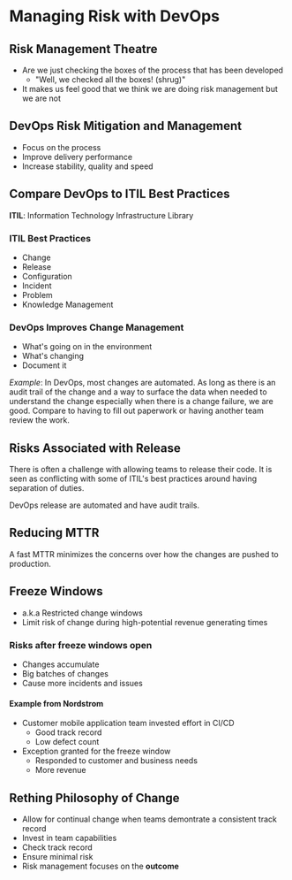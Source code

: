 # Managing Risk with DevOps

## Risk Management Theatre

- Are we just checking the boxes of the process that has been developed
  - "Well, we checked all the boxes! (shrug)"
- It makes us feel good that we think we are doing risk management but we are not

## DevOps Risk Mitigation and Management

- Focus on the process
- Improve delivery performance
- Increase stability, quality and speed

## Compare DevOps to ITIL Best Practices

**ITIL**: Information Technology Infrastructure Library

### ITIL Best Practices

- Change
- Release
- Configuration
- Incident
- Problem
- Knowledge Management

### DevOps Improves Change Management

- What's going on in the environment
- What's changing
- Document it

_Example_: In DevOps, most changes are automated. As long as there is an audit trail of the change and a way to surface the data when needed to understand the change especially when there is a change failure, we are good. Compare to having to fill out paperwork or having another team review the work.

## Risks Associated with Release

There is often a challenge with allowing teams to release their code. It is seen as conflicting with some of ITIL's best practices around having separation of duties.

DevOps release are automated and have audit trails.

## Reducing MTTR

A fast MTTR minimizes the concerns over how the changes are pushed to production.

## Freeze Windows

- a.k.a Restricted change windows
- Limit risk of change during high-potential revenue generating times

### Risks after freeze windows open

- Changes accumulate
- Big batches of changes
- Cause more incidents and issues

#### Example from Nordstrom

- Customer mobile application team invested effort in CI/CD
  - Good track record
  - Low defect count
- Exception granted for the freeze window
  - Responded to customer and business needs
  - More revenue

## Rething Philosophy of Change

- Allow for continual change when teams demontrate a consistent track record
- Invest in team capabilities
- Check track record
- Ensure minimal risk
- Risk management focuses on the **outcome**
